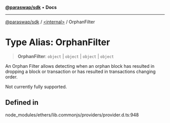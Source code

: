 [**@paraswap/sdk**](../../README.md) • **Docs**

***

[@paraswap/sdk](../../globals.md) / [\<internal\>](../README.md) / OrphanFilter

# Type Alias: OrphanFilter

> **OrphanFilter**: `object` \| `object` \| `object` \| `object`

An Orphan Filter allows detecting when an orphan block has
 resulted in dropping a block or transaction or has resulted
 in transactions changing order.

 Not currently fully supported.

## Defined in

node\_modules/ethers/lib.commonjs/providers/provider.d.ts:948
